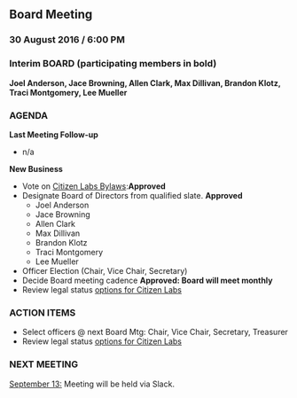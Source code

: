 ## Board Meeting
### 30 August 2016 / 6:00 PM

### Interim BOARD (participating members in bold)
**Joel Anderson, Jace Browning, Allen Clark, Max Dillivan, Brandon Klotz, Traci Montgomery, Lee Mueller**

### AGENDA
**Last Meeting Follow-up**
- n/a

**New Business**
- Vote on [Citizen Labs Bylaws](https://docs.google.com/document/d/1B6l-9QcfFnnr8MC4R1OfsKYCz11U-qEHYPdfHrJPa_Q/edit):**Approved**
- Designate Board of Directors from qualified slate. **Approved**
  - Joel Anderson
  - Jace Browning
  - Allen Clark
  - Max Dillivan
  - Brandon Klotz
  - Traci Montgomery
  - Lee Mueller
- Officer Election (Chair, Vice Chair, Secretary)
- Decide Board meeting cadence **Approved: Board will meet monthly**
- Review legal status [options for Citizen Labs](https://docs.google.com/document/d/1y3qVFElM6gGRhtZcqiPVet2dbfJxzyOO-h_bNLkdImM/edit?usp=sharing)

### ACTION ITEMS

- Select officers @ next Board Mtg: Chair, Vice Chair, Secretary, Treasurer
- Review legal status [options for Citizen Labs](https://docs.google.com/document/d/1y3qVFElM6gGRhtZcqiPVet2dbfJxzyOO-h_bNLkdImM/edit?usp=sharing)

### NEXT MEETING

[September 13:](https://github.com/citizenlabsgr/community/blob/master/governance/bd_minutes/2016-09-13.md) Meeting will be held via Slack.
